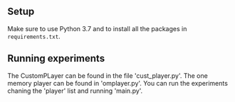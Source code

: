 ## Setup
Make sure to use Python 3.7 and to install all the packages in `requirements.txt`.

## Running experiments
The CustomPLayer can be found in the file 'cust_player.py'.
The one memory player can be found in 'omplayer.py'.
You can run the experiments chaning the 'player' list and running 'main.py'.
